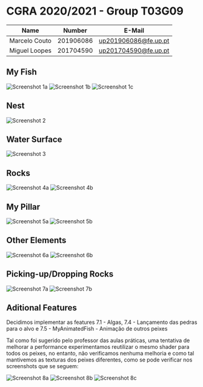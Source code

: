 # CGRA 2020/2021 - Group T03G09
| Name             | Number    | E-Mail             |
| ---------------- | --------- | ------------------ |
| Marcelo Couto    | 201906086 |up201906086@fe.up.pt|
| Miguel Loopes    | 201704590 |up201704590@fe.up.pt|

## My Fish
![Screenshot 1a](screenshots/proj-t3g09-1a.png)
![Screenshot 1b](screenshots/proj-t3g09-1b.png)
![Screenshot 1c](screenshots/proj-t3g09-1c.png)

## Nest

![Screenshot 2](screenshots/proj-t3g09-2.png)

## Water Surface

![Screenshot 3](screenshots/proj-t3g09-3.png)

## Rocks

![Screenshot 4a](screenshots/proj-t3g09-4a.png)
![Screenshot 4b](screenshots/proj-t3g09-4b.png)

## My Pillar

![Screenshot 5a](screenshots/proj-t3g09-5a.png)
![Screenshot 5b](screenshots/proj-t3g09-5b.png)

## Other Elements

![Screenshot 6a](screenshots/proj-t3g09-6a.png)
![Screenshot 6b](screenshots/proj-t3g09-6b.png)

## Picking-up/Dropping Rocks

![Screenshot 7a](screenshots/proj-t3g09-7a.png)
![Screenshot 7b](screenshots/proj-t3g09-7b.png)

## Aditional Features
Decidimos implementar as features 7.1 - Algas,
7.4 - Lançamento das pedras para o alvo e 7.5 - MyAnimatedFish - Animação de outros peixes

Tal como foi sugerido pelo professor das aulas práticas, uma tentativa de melhorar a performance experimentamos reutilizar o mesmo shader para todos os peixes, no entanto, não verificamos nenhuma melhoria e como tal mantivemos as texturas dos peixes diferentes, como se pode verificar nos screenshots que se seguem:

![Screenshot 8a](screenshots/proj-t3g09-8a.png)
![Screenshot 8b](screenshots/proj-t3g09-8b.png)
![Screenshot 8c](screenshots/proj-t3g09-8c.png)

